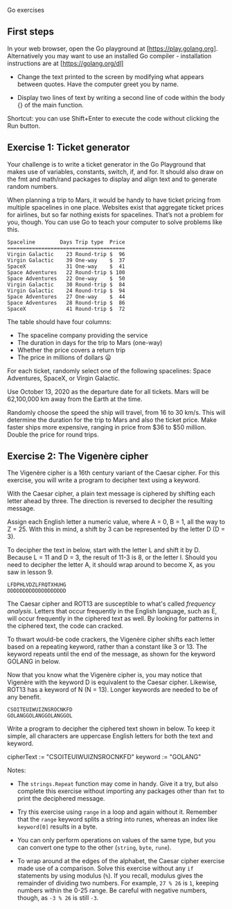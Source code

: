 Go exercises

## First steps

In your web browser, open the Go playground at [https://play.golang.org]. Alternatively
you may want to use an installed Go compiler - installation instructions are
at [https://golang.org/dl]

- Change the text printed to the screen by modifying what appears between quotes.
Have the computer greet you by name.

- Display two lines of text by writing a second line of code within the body {} of the
main function.

Shortcut: you can use Shift+Enter to execute the code without clicking the Run
button.

## Exercise 1: Ticket generator

Your challenge is to write
a ticket generator in the Go Playground that makes use of variables,
constants, switch, if, and for. It should also draw on the fmt and
math/rand packages to display and align text and to generate random
numbers.

When planning a trip to Mars, it would be handy to have ticket
pricing from multiple spacelines in one place. Websites exist that
aggregate ticket prices for airlines, but so far nothing exists for
spacelines. That’s not a problem for you, though. You can use Go to
teach your computer to solve problems like this.

	Spaceline        Days Trip type  Price
	======================================
	Virgin Galactic    23 Round-trip $  96
	Virgin Galactic    39 One-way    $  37
	SpaceX             31 One-way    $  41
	Space Adventures   22 Round-trip $ 100
	Space Adventures   22 One-way    $  50
	Virgin Galactic    30 Round-trip $  84
	Virgin Galactic    24 Round-trip $  94
	Space Adventures   27 One-way    $  44
	Space Adventures   28 Round-trip $  86
	SpaceX             41 Round-trip $  72

The table should have four columns:

- The spaceline company providing the service
- The duration in days for the trip to Mars (one-way)
- Whether the price covers a return trip
- The price in millions of dollars 😦

For each ticket, randomly select one of the following spacelines: Space
Adventures, SpaceX, or Virgin Galactic.

Use October 13, 2020 as the departure date for all tickets. Mars will
be 62,100,000 km away from the Earth at the time.

Randomly choose the speed the ship will travel, from 16 to 30 km/s. This
will determine the duration for the trip to Mars and also the ticket
price. Make faster ships more expensive, ranging in price from $36 to
$50 million. Double the price for round trips.


## Exercise 2: The Vigenère cipher

The Vigenère cipher is a 16th century variant of the Caesar cipher. For this exercise, you will write a program to decipher text using a keyword.

With the Caesar cipher, a plain text message is ciphered by shifting each letter ahead by three. The direction is reversed to decipher the resulting message.

Assign each English letter a numeric value, where A = 0, B = 1, all the way to Z = 25. With this in mind, a shift by 3 can be represented by the letter D (D = 3).

To decipher the text in below, start with the letter L and shift it by D. Because L = 11 and D = 3, the result of 11-3 is 8, or the letter I. Should you need to decipher the letter A, it should wrap around to become X, as you saw in lesson 9.

	LFDPHLVDZLFRQTXHUHG
	DDDDDDDDDDDDDDDDDDD

The Caesar cipher and ROT13 are susceptible to what's called _frequency analysis_. Letters that occur frequently in the English language, such as E, will occur frequently in the ciphered text as well. By looking for patterns in the ciphered text, the code can cracked.

To thwart would-be code crackers, the Vigenère cipher shifts each letter based on a repeating keyword, rather than a constant like 3 or 13. The keyword repeats until the end of the message, as shown for the keyword GOLANG in below.

Now that you know what the Vigenère cipher is, you may notice that Vigenère with the keyword D is equivalent to the Caesar cipher. Likewise, ROT13 has a keyword of N (N = 13). Longer keywords are needed to be of any benefit.

	CSOITEUIWUIZNSROCNKFD
	GOLANGGOLANGGOLANGGOL

Write a program to decipher the ciphered text shown in below. To keep it simple, all characters are uppercase English letters for both the text and keyword.

cipherText := "CSOITEUIWUIZNSROCNKFD"
keyword := "GOLANG"

Notes:

- The `strings.Repeat` function may come in handy. Give it a try, but also complete this exercise without importing any packages other than `fmt` to print the deciphered message.
-  Try this exercise using `range` in a loop and again without it. Remember that the `range` keyword splits a string into runes, whereas an index like `keyword[0]` results in a byte.

- You can only perform operations on values of the same type, but you can convert one type to the other (`string`, `byte`, `rune`).

- To wrap around at the edges of the alphabet, the Caesar cipher exercise made use of a comparison. Solve this exercise without any `if` statements by using modulus (`%`).
If you recall, modulus gives the remainder of dividing two numbers. For example, `27 % 26` is `1`, keeping numbers within the 0-25 range. Be careful with negative numbers, though, as `-3 % 26` is still `-3`.
